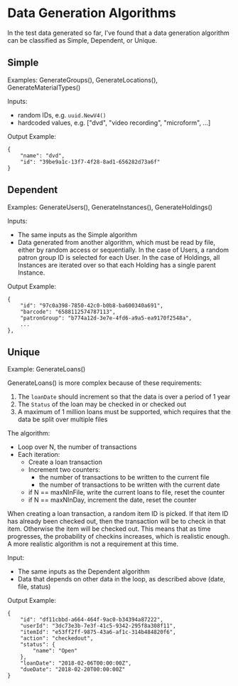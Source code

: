# Data Generation Algorithms

In the test data generated so far, I've found that a data generation algorithm can be classified as Simple, Dependent, or Unique.

## Simple

Examples: GenerateGroups(), GenerateLocations(), GenerateMaterialTypes()

Inputs:

- random IDs, e.g. `uuid.NewV4()`
- hardcoded values, e.g. ["dvd", "video recording", "microform", ...]

Output Example:

```
{
    "name": "dvd",
    "id": "39be9a1c-13f7-4f28-8ad1-656282d73a6f"
}
```

## Dependent

Examples: GenerateUsers(), GenerateInstances(), GenerateHoldings()

Inputs: 

- The same inputs as the Simple algorithm
- Data generated from another algorithm, which must be read by file, either by random access or sequentially. In the case of Users, a random patron group ID is selected for each User. In the case of Holdings, all Instances are iterated over so that each Holding has a single parent Instance.

Output Example:

```
{
    "id": "97c0a398-7850-42c0-b0b8-ba600340a691",
    "barcode": "6588112574787113",
    "patronGroup": "b774a12d-3e7e-4fd6-a9a5-ea9170f2548a",
    ...
},
```


## Unique

Example: GenerateLoans()

GenerateLoans() is more complex because of these requirements:

1) The `loanDate` should increment so that the data is over a period of 1 year
2) The `Status` of the loan may be checked in or checked out
3) A maximum of 1 million loans must be supported, which requires that the data be split over multiple files

The algorithm:

- Loop over N, the number of transactions
- Each iteration:
  - Create a loan transaction
  - Increment two counters:
    - the number of transactions to be written to the current file
    - the number of transactions to be written with the current date
  - if N == maxNInFile, write the current loans to file, reset the counter
  - if N == maxNInDay, increment the date, reset the counter

When creating a loan transaction, a random item ID is picked. If that item ID has already been checked out, then the transaction will be to check in that item. Otherwise the item will be checked out. This means that as time progresses, the probability of checkins increases, which is realistic enough. A more realistic algorithm is not a requirement at this time.

Input:
- The same inputs as the Dependent algorithm
- Data that depends on other data in the loop, as described above (date, file, status)

Output Example:

```
{
    "id": "df11cbbd-a664-464f-9ac0-b34394a87222",
    "userId": "3dc73e3b-7e3f-41c5-9342-295f8a308f11",
    "itemId": "e53ff2ff-9875-43a6-af1c-314b484820f6",
    "action": "checkedout",
    "status": {
        "name": "Open"
    },
    "loanDate": "2018-02-06T00:00:00Z",
    "dueDate": "2018-02-20T00:00:00Z"
}
```
